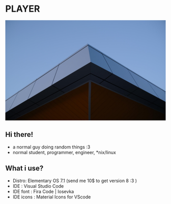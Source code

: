# **PLAYER**
![img](pic.jpeg)
## Hi there!
- a normal guy doing random things :3
- normal student, programmer, engineer, *nix/linux
## What i use?
- Distro: Elementary OS 7.1 (send me 10$ to get version 8 :3 )
- IDE : Visual Studio Code
- IDE font : Fira Code | Iosevka
- IDE icons : Material Icons for VScode
